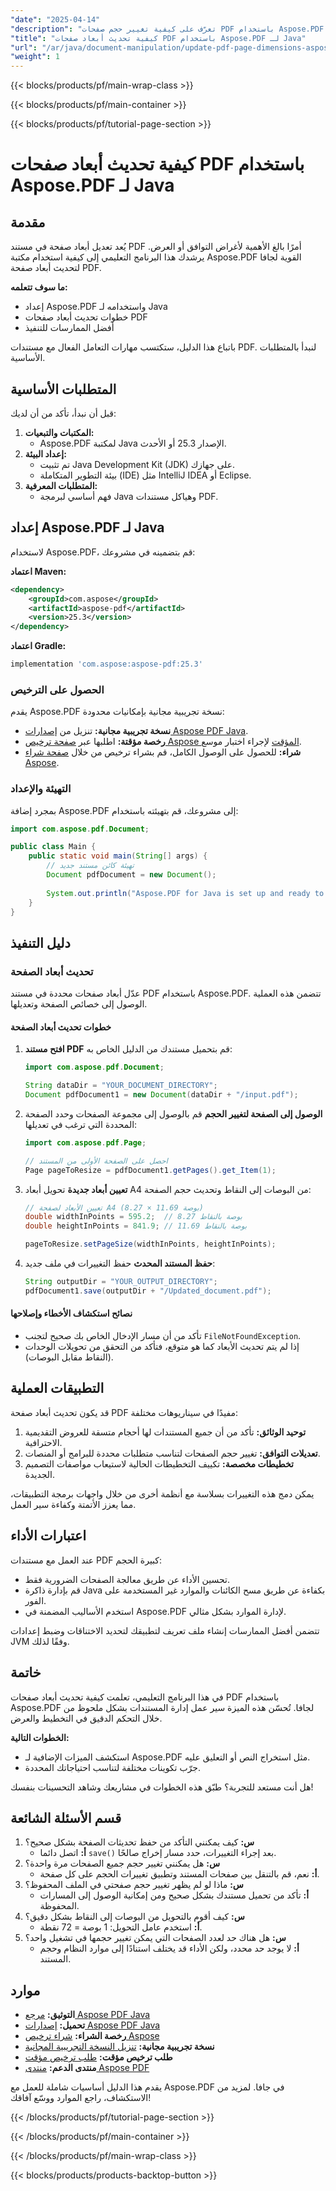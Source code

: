 ```yaml
---
"date": "2025-04-14"
"description": "تعرّف على كيفية تغيير حجم صفحات PDF باستخدام Aspose.PDF لجافا، من الإعداد إلى التنفيذ. تأكد من أن مستنداتك تلبي متطلبات التصميم المحددة."
"title": "كيفية تحديث أبعاد صفحات PDF باستخدام Aspose.PDF لـ Java"
"url": "/ar/java/document-manipulation/update-pdf-page-dimensions-aspose-java/"
"weight": 1
---
```


{{< blocks/products/pf/main-wrap-class >}}

{{< blocks/products/pf/main-container >}}

{{< blocks/products/pf/tutorial-page-section >}}
# كيفية تحديث أبعاد صفحات PDF باستخدام Aspose.PDF لـ Java

## مقدمة

يُعد تعديل أبعاد صفحة في مستند PDF أمرًا بالغ الأهمية لأغراض التوافق أو العرض. يرشدك هذا البرنامج التعليمي إلى كيفية استخدام مكتبة Aspose.PDF القوية لجافا لتحديث أبعاد صفحة PDF.

**ما سوف تتعلمه:**
- إعداد Aspose.PDF واستخدامه لـ Java
- خطوات تحديث أبعاد صفحات PDF
- أفضل الممارسات للتنفيذ

باتباع هذا الدليل، ستكتسب مهارات التعامل الفعال مع مستندات PDF. لنبدأ بالمتطلبات الأساسية.

## المتطلبات الأساسية

قبل أن نبدأ، تأكد من أن لديك:
1. **المكتبات والتبعيات:**
   - Aspose.PDF لمكتبة Java الإصدار 25.3 أو الأحدث.
2. **إعداد البيئة:**
   - تم تثبيت Java Development Kit (JDK) على جهازك.
   - بيئة التطوير المتكاملة (IDE) مثل IntelliJ IDEA أو Eclipse.
3. **المتطلبات المعرفية:**
   - فهم أساسي لبرمجة Java وهياكل مستندات PDF.

## إعداد Aspose.PDF لـ Java

لاستخدام Aspose.PDF، قم بتضمينه في مشروعك:

**اعتماد Maven:**

```xml
<dependency>
    <groupId>com.aspose</groupId>
    <artifactId>aspose-pdf</artifactId>
    <version>25.3</version>
</dependency>
```

**اعتماد Gradle:**

```gradle
implementation 'com.aspose:aspose-pdf:25.3'
```

### الحصول على الترخيص

يقدم Aspose.PDF نسخة تجريبية مجانية بإمكانيات محدودة:
- **نسخة تجريبية مجانية:** تنزيل من [إصدارات Aspose PDF Java](https://releases.aspose.com/pdf/java/).
- **رخصة مؤقتة:** اطلبها عبر [صفحة ترخيص Aspose المؤقت](https://purchase.aspose.com/temporary-license/) لإجراء اختبار موسع.
- **شراء:** للحصول على الوصول الكامل، قم بشراء ترخيص من خلال [صفحة شراء Aspose](https://purchase.aspose.com/buy).

### التهيئة والإعداد

بمجرد إضافة Aspose.PDF إلى مشروعك، قم بتهيئته باستخدام:

```java
import com.aspose.pdf.Document;

public class Main {
    public static void main(String[] args) {
        // تهيئة كائن مستند جديد
        Document pdfDocument = new Document();
        
        System.out.println("Aspose.PDF for Java is set up and ready to use!");
    }
}
```

## دليل التنفيذ

### تحديث أبعاد الصفحة

عدّل أبعاد صفحات محددة في مستند PDF باستخدام Aspose.PDF. تتضمن هذه العملية الوصول إلى خصائص الصفحة وتعديلها.

#### خطوات تحديث أبعاد الصفحة

1. **افتح مستند PDF**
   قم بتحميل مستندك من الدليل الخاص به:
   
   ```java
   import com.aspose.pdf.Document;
   
   String dataDir = "YOUR_DOCUMENT_DIRECTORY";
   Document pdfDocument1 = new Document(dataDir + "/input.pdf");
   ```

2. **الوصول إلى الصفحة لتغيير الحجم**
   قم بالوصول إلى مجموعة الصفحات وحدد الصفحة المحددة التي ترغب في تعديلها:
   
   ```java
   import com.aspose.pdf.Page;
   
   // احصل على الصفحة الأولى من المستند
   Page pageToResize = pdfDocument1.getPages().get_Item(1);
   ```

3. **تعيين أبعاد جديدة**
   تحويل أبعاد A4 من البوصات إلى النقاط وتحديث حجم الصفحة:
   
   ```java
   // تعيين الأبعاد لصفحة A4 (8.27 × 11.69 بوصة)
   double widthInPoints = 595.2;  // 8.27 بوصة بالنقاط
   double heightInPoints = 841.9; // 11.69 بوصة بالنقاط
   
   pageToResize.setPageSize(widthInPoints, heightInPoints);
   ```

4. **حفظ المستند المحدث**
   حفظ التغييرات في ملف جديد:
   
   ```java
   String outputDir = "YOUR_OUTPUT_DIRECTORY";
   pdfDocument1.save(outputDir + "/Updated_document.pdf");
   ```

#### نصائح استكشاف الأخطاء وإصلاحها
- تأكد من أن مسار الإدخال الخاص بك صحيح لتجنب `FileNotFoundException`.
- إذا لم يتم تحديث الأبعاد كما هو متوقع، فتأكد من التحقق من تحويلات الوحدات (النقاط مقابل البوصات).

## التطبيقات العملية

قد يكون تحديث أبعاد صفحة PDF مفيدًا في سيناريوهات مختلفة:
1. **توحيد الوثائق:** تأكد من أن جميع المستندات لها أحجام متسقة للعروض التقديمية الاحترافية.
2. **تعديلات التوافق:** تغيير حجم الصفحات لتناسب متطلبات محددة للبرامج أو المنصات.
3. **تخطيطات مخصصة:** تكييف التخطيطات الحالية لاستيعاب مواصفات التصميم الجديدة.

يمكن دمج هذه التغييرات بسلاسة مع أنظمة أخرى من خلال واجهات برمجة التطبيقات، مما يعزز الأتمتة وكفاءة سير العمل.

## اعتبارات الأداء

عند العمل مع مستندات PDF كبيرة الحجم:
- تحسين الأداء عن طريق معالجة الصفحات الضرورية فقط.
- قم بإدارة ذاكرة Java بكفاءة عن طريق مسح الكائنات والموارد غير المستخدمة على الفور.
- استخدم الأساليب المضمنة في Aspose.PDF لإدارة الموارد بشكل مثالي.

تتضمن أفضل الممارسات إنشاء ملف تعريف لتطبيقك لتحديد الاختناقات وضبط إعدادات JVM وفقًا لذلك.

## خاتمة

في هذا البرنامج التعليمي، تعلمت كيفية تحديث أبعاد صفحات PDF باستخدام Aspose.PDF لجافا. تُحسّن هذه الميزة سير عمل إدارة المستندات بشكل ملحوظ من خلال التحكم الدقيق في التخطيط والعرض.

**الخطوات التالية:**
- استكشف الميزات الإضافية لـ Aspose.PDF مثل استخراج النص أو التعليق عليه.
- جرّب تكوينات مختلفة لتناسب احتياجاتك المحددة.

هل أنت مستعد للتجربة؟ طبّق هذه الخطوات في مشاريعك وشاهد التحسينات بنفسك!

## قسم الأسئلة الشائعة

1. **س:** كيف يمكنني التأكد من حفظ تحديثات الصفحة بشكل صحيح؟
   - **أ:** اتصل دائما `save()` بعد إجراء التغييرات، حدد مسار إخراج صالحًا.
2. **س:** هل يمكنني تغيير حجم جميع الصفحات مرة واحدة؟
   - **أ:** نعم، قم بالتنقل بين صفحات المستند وتطبيق تغييرات الحجم على كل صفحة.
3. **س:** ماذا لو لم يظهر تغيير حجم صفحتي في الملف المحفوظ؟
   - **أ:** تأكد من تحميل مستندك بشكل صحيح ومن إمكانية الوصول إلى المسارات المحفوظة.
4. **س:** كيف أقوم بالتحويل من البوصات إلى النقاط بشكل دقيق؟
   - **أ:** استخدم عامل التحويل: 1 بوصة = 72 نقطة.
5. **س:** هل هناك حد لعدد الصفحات التي يمكن تغيير حجمها في تشغيل واحد؟
   - **أ:** لا يوجد حد محدد، ولكن الأداء قد يختلف استنادًا إلى موارد النظام وحجم المستند.

## موارد
- **التوثيق:** [مرجع Aspose PDF Java](https://reference.aspose.com/pdf/java/)
- **تحميل:** [إصدارات Aspose PDF Java](https://releases.aspose.com/pdf/java/)
- **رخصة الشراء:** [شراء ترخيص Aspose](https://purchase.aspose.com/buy)
- **نسخة تجريبية مجانية:** [تنزيل النسخة التجريبية المجانية](https://releases.aspose.com/pdf/java/)
- **طلب ترخيص مؤقت:** [طلب ترخيص مؤقت](https://purchase.aspose.com/temporary-license/)
- **منتدى الدعم:** [منتدى Aspose PDF](https://forum.aspose.com/c/pdf/10)

يقدم هذا الدليل أساسيات شاملة للعمل مع Aspose.PDF في جافا. لمزيد من الاستكشاف، راجع الموارد ووسّع آفاقك!

{{< /blocks/products/pf/tutorial-page-section >}}

{{< /blocks/products/pf/main-container >}}

{{< /blocks/products/pf/main-wrap-class >}}

{{< blocks/products/products-backtop-button >}}